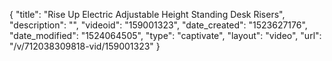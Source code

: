 {
    "title": "Rise Up Electric Adjustable Height Standing Desk Risers",
    "description": "",
    "videoid": "159001323",
    "date_created": "1523627176",
    "date_modified": "1524064505",
    "type": "captivate",
    "layout": "video",
    "url": "\/v\/712038309818-vid\/159001323"
}